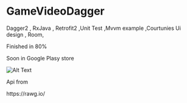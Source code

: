 # GameVideoDagger
Dagger2 , RxJava , Retrofit2 ,Unit Test ,Mvvm example ,Courtunies
Ui design , Room, 

Finished in 80% 

Soon in  Google Plasy store


![Alt Text](https://media.giphy.com/media/W4XaKUshFWYGOI63Bj/giphy.gif)
<p></p>
Api from
<p>https://rawg.io/</p>
